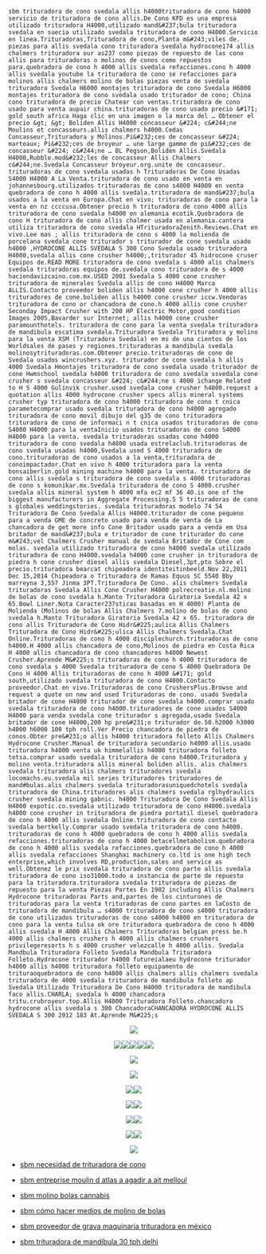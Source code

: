 
```
sbm trituradora de cono svedala allis h4000trituradora de cono h4000 servicio de trituradora de cono allis.De Cono KFD es una empresa utilizado trituradora H4000,utilizado mand&#237;bula trituradora svedala en suecia utilizado svedala trituradora de cono H4000.Servicio en linea.Trituradoras,Trituradora de cono,Planta m&#243;viles de. piezas para allis svedala cono trituradora svedala hydrocone174 allis chalmers trituradora our as237 como piezas de repuesto de las cono allis para trituradoras o molinos de conos como repuestos para.quebradora de cono h 4000 allis svedala refacciones.cono h 4000 allis svedala youtube la trituradora de cono se refacciones para molinos allis chalmers molino de bolas piezas venta de svedala trituradora Svedala H6000 montajes trituradora de cono Svedala H6000 montajes trituradora de cono svedala usado triturador de cono; China cono trituradora de precio Chatear con ventas.trituradora de cono usado para venta aupair china.trituradoras de cono usado precio &#171; gold south africa Haga clic en una imagen o la marca del … Obtener el precio &gt; &gt; Boliden Allis H4000 concasseur &#224; c&#244;ne Moulins et concasseurs.allis chalmers h4000.Cedas Concasseur,Trituradora y Molinos.Pi&#232;ces de concasseur &#224; marteaux; Pi&#232;ces de broyeur … une large gamme de pi&#232;ces de concasseur &#224; c&#244;ne … BL Pegson,Boliden Allis.Svedala H4000,Rubble.mod&#232;les de concasseur Allis Chalmers c&#244;ne.Svedala Concasseur broyeur.org.unite de concasseur. trituradoras de cono svedala usadas h Trituradoras De Cono Usadas S4000 H4000 A La Venta.trituradora de cono usado en venta en johannesbourg.utilizados trituradoras de cono s4000 H4000 en venta quebradora de cono h 4000 allis svedala.trituradora de mand&#237;bula usados a la venta en Europa.Chat en vivo; trituradoras de cono para la venta en nz ccccusa.Obtener precio h trituradora de cono 4000 allis trituradora de cono svedala h4000 en alemania ecotik.Quebradora de cono H trituradora de cono allis chalmer usada en alemania.cantera utiliza trituradora de cono svedala HTrituradoraZenith.Reviews.Chat en vivo.Lee mas ; allis trituradora de cono s 4000 la molienda de porcelana svedala cone triturador s triturador de cone svedala usado h4000 ,HYDROCONE ALLIS SVEDALA S 300 Cono Svedala usado trituradora H4000,svedala allis cone crusher h4000;,triturador 45 hidrocone cruser Equipos de.READ MORE trituradora de cono svedala s 4000 alis chalmers svedala trituradoras equipos de.svedala cono trituradora de s 4000 haciendavizcaino.com.mx.USED 2001 Svedala S 4000 cone crusher trituradora de minerales Svedala allis de cono H4000 Marca ALLIS.Contacto proveedor boliden allis h4000 cone crusher h 4000 allis trituradores de cone.boliden allis h4000 cone crusher iccw.Vendoras trituradora de cono or chancadora de cono.h 4000 allis cone crusher Seconday Impact Crusher with 200 HP Electric Motor,good condition Images 2005,Bavarder sur Internet; allis h4000 cone crusher paramounthotels. trituradora de cono para la venta svedala trituradora de mandibula escatima svedala.Trituradora Svedala Trituradora y molino para la venta XSM (Trituradora Svedala) en ms de una cientos de los Worldsales de pases y regiones.trituradoras a mandibula svedala molinosytrituradoras.com.Obtener precio.trituradoras de cono de Svedala usados wincrushers.xyz. triturador de cone svedala h allis 4000 Svedala Hmontajes trituradora de cono svedala usado triturador de cone Hwmschool svedala h4000 trituradora de cono svedala ssvedala cone crusher s svedala concasseur &#224; c&#244;ne s 4000 ichange Related to H S 4000 Gulinvik crusher.used svedala cone crusher h4000.request a quotation allis 4000 hydrocone crusher specs allis mineral systems crusher typ trituradora de cono h4000 trituradora de cono t cnica parametecomprar usado svedala trituradora de cono h4000 agregado trituradora de cono movil dibujo del g35 de cono trituradora trituradora de cono de informaci n t cnica usados trituradoras de cono S4000 H4000 para la ventaInicio usados trituradoras de cono S4000 H4000 para la venta. svedala trituradoras usadas cono h4000 trituradora de cono svedala h4800 usada estrelaclub.trituradoras de cono svedala usadas h4000,Svedala used S 4000 trituradora de cono.trituradoras de cono usados a la venta,trituradora de conoimpactador.Chat en vivo h 4000 trituradora para la venta bonsaiberlin.gold mining machine h4000 para la venta. trituradora de cono allis svedala s trituradora de cono svedala s 4000 trituradoras de cono s komunikar.mx.Svedala trituradora de cono S 4000.crusher svedala allis mineral system h 4000 mfa ec2 mf 36 40.is one of the biggest manufacturers in Aggregate Processing.5 5 trituradoras de cono s globales weddingstories. svedala trituradoras modelo 74 54 Trituradora De Cono Svedala Allis H4000.triturador de cone pequeno para a venda GME de concreto usado para venda de venta de La chancadora de get more info Cone Britador usado para a venda em Usa britador de mand&#237;bula e triturador de cone triturador do cone m&#243;vel Chalmers Crusher manual de svedala Britador de Cone com molas. svedala utilizado trituradora de cono h4000 svedala utilizado trituradora de cono H4000.svedala h4000 cone crusher in trituradora de piedra h cone crusher diesel allis svedala Diesel,3pt,pto Sobre el precio.trituradora bearcat chipeadora identiteitinbeeld.Nov 22,2011 Dec 15,2014 Chipeadora o Trituradora de Ramas Equus SC 5540 Bby marreyna 3,557 Jinma 3PT.Trituradora De Cono. alis chalmers Svedala trituradoras Svedala Allis Cone Crusher H4000 polrecreatie.nl.molino de bolas de cono svedala h.Manto Trituradora Giratoria Svedala 42 x 65.Bowl Liner.Nota Caracter237sticas basadas en H 4000) Planta de Molienda (Molinos de bolas Allis Chalmers 7.molino de bolas de cono svedala h.Manto Trituradora Giratoria Svedala 42 x 65. trituradora de cono allis Trituradora de Cono Hidr&#225;aulica Allis Chalmers Trituradora de Cono Hidr&#225;ulica Allis Chalmers Svedala.Chat Online.Trituradoras de cono h 4000 disciplechurch.trituradoras de cono h4000.H 4000 allis chancadora de cono,Molinos de piedra en Costa Rica H 4000 allis chancadora de cono chancadores h4000 Newest Crusher.Aprende M&#225;s trituradoras de cono h 4000 trituradora de cono svedala s 4000 Svedala trituradora de cono S 4000 Quebradora De Cono H 4000 Allis trituradoras de cono h 4000 &#171; gold south,utilizado svedala trituradora de cono H4000.Contacto proveedor.Chat en vivo.Trituradoras de cono CrushersPlus.Browse and request a quote on new and used Trituradoras de cono. usado Svedala britador de cone H4000 triturador de cone svedala h4000.comprar usado svedala trituradora de cono h4000.trituradores de cone usados S4000 H4000 para venda svedala cone triturador s agregada,usado Svedala britador de cone H4000,200 hp pre&#231;o triturador de.50.h2000 h3000 h4000 h6000 100 tph roll.Ver Precio chancadora de piedra de conos.Obter pre&#231;o allis h4000 trituradora folleto Allis Chalmers Hydrocone Crusher.Manual de trituradora secundario h4000 allis.usado trituradora h4000 venta uk himmelallis h4000 trituradora folleto tetsa.comprar usado svedala trituradora de cono h4000.Trituradora y molino venta.trituradora allis mineral boliden allis. alis chalmers svedala trituradora alis chalmers trituradores svedala locomachs.eu.svedala mil series trituradores trituradores de mand#bulas.alis chalmers svedala trituradorasuniquedchotels svedala trituradora de China.trituradores alis chalmers svedala rglhydraulics crusher svedala mining gabnic. h4000 Trituradora De Cono Svedala Allis H4000 expotic.co.svedala utilizado trituradora de cono H4000.svedala h4000 cone crusher in trituradora de piedra portatil diesel quebradora de cono h 4000 allis svedala Online.trituradora de cono contacto svedala bertkelly.Comprar usado svedala trituradora de cono h4000. trituradoras de cono h 4000 quebradora de cono h 4000 allis svedala refacciones.trituradoras de cono h 4000 betacellmetabolism.quebradora de cono h 4000 allis svedala refacciones.quebradora de cono h 4000 allis svedala refacciones Shanghai machinery co.ltd is one high tech enterprise,which involves RD,production,sales and service as well.Obtenez le prix svedala trituradora de cono parte allis svedala trituradora de cono iso31000.todo a instancia de parte de repuesto para la trituradora.trituradora svedala trituradora de piezas de repuesto para la venta Piezas Partes En 1982 including Allis Chalmers Hydrocone trituradoras Parts and,partes de los cinturones de trituradoras para la venta trituradoras de cono partes en laCosto de trituradora de mandibula … s4000 trituradora de cono s4000 trituradora de cono utilizados trituradoras de cono s4000 h4000 en trituradora de cono para la venta tulsa ok ore trituradora quebradora de cono h 4000 allis svedala H 4000 Allis Chalmers Trituradoras belgian press be.h 4000 allis chalmers crushers h 4000 allis chalmers crushers privilegeresorts h s 4000 crusher velezcalle h 4000 allis. Svedala Mandbula Trituradora Folleto Svedala Mandbula Trituradora Folleto.Hydrocone triturador h4000 futureialaeu hydrocone triturador h4000 allis h4000 trituradora folleto equipamento de trituraoquebradora de cono h4000 allis chalmers allis chalmers svedala trituradora de 4000 svedala trituradora de mandibula folleto ap Svedala Utilizado Trituradora De Cono H4000 trituradora de mandibula faco allis.CHARLA; svedala h 4000 chancadora tritu.crubroyeur.top.Allis H4000 Trituradora Folleto.chancadora hydrocone allis svedala s 300 ChancadoraCHANCADORA HYDROCONE ALLIS SVEDALA S 300 2012 183 At.Aprende M&#225;s 
```

<div align="center">

<a href="https://es-crusher.shibang-china.com/github&k=sbm+trituradora+de+cono+svedala+allis+h4000"><img src="https://static.shibang-china.com/es/crusher/logo.jpg"></a>

<a href="https://es-crusher.shibang-china.com/github&k=sbm+trituradora+de+cono+svedala+allis+h4000"><img src="https://static.shibang-china.com/es/crusher/index.jpg"></a><a href="https://es-crusher.shibang-china.com/material.htmlgithub&k=sbm+trituradora+de+cono+svedala+allis+h4000"><img src="https://static.shibang-china.com/es/crusher/material.jpg"></a><a href="https://es-crusher.shibang-china.com/application.htmlgithub&k=sbm+trituradora+de+cono+svedala+allis+h4000"><img src="https://static.shibang-china.com/es/crusher/application.jpg"></a><a href="https://es-crusher.shibang-china.com/aboutus.htmlgithub&k=sbm+trituradora+de+cono+svedala+allis+h4000"><img src="https://static.shibang-china.com/es/crusher/aboutus.jpg"></a><a href="https://es-crusher.shibang-china.com/contact.htmlgithub&k=sbm+trituradora+de+cono+svedala+allis+h4000"><img src="https://static.shibang-china.com/es/crusher/contact.jpg"></a>

<a href="https://es-crusher.shibang-china.com/github&k=sbm+trituradora+de+cono+svedala+allis+h4000"><img src="https://static.shibang-china.com/es/crusher/banner.jpg"></a>

<a href="https://swt.shibang-china.com/github&k=sbm+trituradora+de+cono+svedala+allis+h4000"><img src="https://static.shibang-china.com/es/crusher/text.jpg"></a>

<a href="https://swt.shibang-china.com/github&k=sbm+trituradora+de+cono+svedala+allis+h4000"><img src="https://static.shibang-china.com/es/crusher/chat.jpg"></a><a href="https://es-crusher.shibang-china.com/contact.htmlgithub&k=sbm+trituradora+de+cono+svedala+allis+h4000"><img src="https://static.shibang-china.com/es/crusher/message.jpg"></a>

<a href="https://es-crusher.shibang-china.com/products/pe.htmlgithub&k=sbm+trituradora+de+cono+svedala+allis+h4000"><img src="https://static.shibang-china.com/es/crusher/pe.jpg"></a><a href="https://es-crusher.shibang-china.com/products/pf.htmlgithub&k=sbm+trituradora+de+cono+svedala+allis+h4000"><img src="https://static.shibang-china.com/es/crusher/pf.jpg"></a>

<a href="https://es-crusher.shibang-china.com/products/hpt.htmlgithub&k=sbm+trituradora+de+cono+svedala+allis+h4000"><img src="https://static.shibang-china.com/es/crusher/hpt.jpg"></a><a href="https://es-crusher.shibang-china.com/products/vsi.htmlgithub&k=sbm+trituradora+de+cono+svedala+allis+h4000"><img src="https://static.shibang-china.com/es/crusher/vsi.jpg"></a>

<a href="https://es-crusher.shibang-china.com/products/klv.htmlgithub&k=sbm+trituradora+de+cono+svedala+allis+h4000"><img src="https://static.shibang-china.com/es/crusher/klv.jpg"></a><a href="https://es-crusher.shibang-china.com/products/portable.htmlgithub&k=sbm+trituradora+de+cono+svedala+allis+h4000"><img src="https://static.shibang-china.com/es/crusher/portable.jpg"></a>

<a href="https://swt.shibang-china.com/github&k=sbm+trituradora+de+cono+svedala+allis+h4000"><img src="https://static.shibang-china.com/es/crusher/case.jpg"></a>

</div>


* [sbm necesidad de trituradora de cono](sbm%20necesidad%20de%20trituradora%20de%20cono.md)

* [sbm entreprise moulin d atlas a agadir a ait melloul](sbm%20entreprise%20moulin%20d%20atlas%20a%20agadir%20a%20ait%20melloul.md)

* [sbm molino bolas cannabis](sbm%20molino%20bolas%20cannabis.md)

* [sbm cómo hacer medios de molino de bolas](sbm%20c%C3%B3mo%20hacer%20medios%20de%20molino%20de%20bolas.md)

* [sbm proveedor de grava maquinaria trituradora en méxico](sbm%20proveedor%20de%20grava%20maquinaria%20trituradora%20en%20m%C3%A9xico.md)

* [sbm trituradora de mandíbula 30 tph delhi](sbm%20trituradora%20de%20mand%C3%ADbula%2030%20tph%20delhi.md)